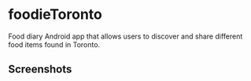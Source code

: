 # foodieToronto
Food diary Android app that allows users to discover and share different food items found in Toronto.

## Screenshots


